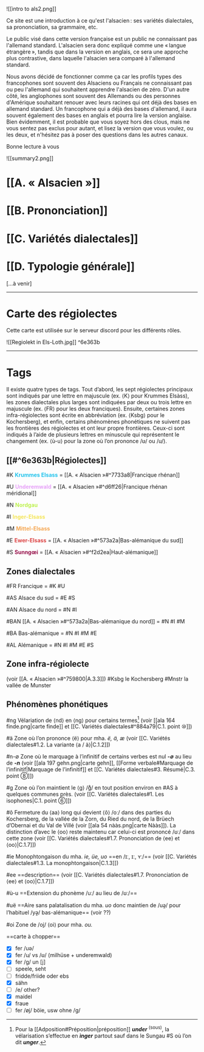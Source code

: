 ![[intro to als2.png]]

Ce site est une introduction à ce qu'est l'alsacien : ses variétés dialectales, sa prononciation, sa grammaire, etc.

Le public visé dans cette version française est un public ne connaissant pas l'allemand standard. L'alsacien sera donc expliqué comme une « langue étrangère », tandis que dans la version en anglais, ce sera une approche plus contrastive, dans laquelle l'alsacien sera comparé à l'allemand standard.

Nous avons décidé de fonctionner comme ça car les profils types des francophones sont souvent des Alsaciens ou Français ne connaissant pas ou peu l'allemand qui souhaitent apprendre l'alsacien de zéro. D'un autre côté, les anglophones sont souvent des Allemands ou des personnes d'Amérique souhaitant renouer avec leurs racines qui ont déjà des bases en allemand standard. Un francophone qui a déjà des bases d'allemand, il aura souvent également des bases en anglais et pourra lire la version anglaise. Bien évidemment, il est probable que vous soyez hors des clous, mais ne vous sentez pas exclus pour autant, et lisez la version que vous voulez, ou les deux, et n'hésitez pas à poser des questions dans les autres canaux.

Bonne lecture à vous

![[summary2.png]]

# [[A. « Alsacien »]]
# [[B. Prononciation]]
# [[C. Variétés dialectales]]
# [[D. Typologie générale]]

\[…à venir]

---

# Carte des régiolectes

Cette carte est utilisée sur le serveur discord pour les différents rôles.

![[Regiolekt in Els-Loth.jpg]] ^6e363b

---

# Tags

Il existe quatre types de tags. Tout d’abord, les sept régiolectes principaux sont indiqués par une lettre en majuscule (ex. ⟨K⟩ pour Krummes Elsàss), les zones dialectales plus larges sont indiquées par deux ou trois lettre en majuscule (ex. ⟨FR⟩ pour les deux franciques). Ensuite, certaines zones infra-régiolectes sont écrite en abbréviation (ex. ⟨Ksbg⟩ pour le Kochersberg), et enfin, certains phénomènes phonétiques ne suivent pas les frontières des régiolectes et ont leur propre frontières. Ceux-ci sont indiqués à l’aide de plusieurs lettres en minuscule qui représentent le changement (ex. ⟨ù-u⟩ pour la zone où l’on prononce /ʊ/ ou /u/).

## [[#^6e363b|Régiolectes]]

#K <font color="22c3ec"><b>Krummes Elsass</b></font> =  [[A. « Alsacien »#^7733a8|Francique rhénan]]

#U <font color="e7a2f8"><b>Underemwald</b></font> = [[A. « Alsacien »#^d6ff26|Francique rhénan méridional]]

#N <font color="bef150"><b>Nordgau</b></font>

#I <font color="f4e557"><b>Inger-Elsass</b></font>

#M <font color="f5a855"><b>Mittel-Elsass</b></font>

#E <font color="dc4444"><b>Ewer-Elsass</b></font> = [[A. « Alsacien »#^573a2a|Bas-alémanique du sud]]

#S <font color="97124b"><b>Sunngœi</b></font> = [[A. « Alsacien »#^f2d2ea|Haut-alémanique]]


## Zones dialectales

#FR Francique = #K #U 

#AS Alsace du sud = #E #S 

#AN Alsace du nord = #N #I 

#BAN [[A. « Alsacien »#^573a2a|Bas-alémanique du nord]] = #N #I #M 

#BA Bas-alémanique = #N #I #M #E 

#AL Alémanique = #N #I #M #E #S 

## Zone infra-régiolecte

(voir [[A. « Alsacien »#^759800|A.3.3]])
#Ksbg le Kochersberg
#Mnstr la vallée de Munster

## Phénomènes phonétiques

#ng Vélariation de ⟨nd⟩ en ⟨ng⟩ pour certains termes[^ng] (voir [[ala 164 finde.png|carte finde]] et [[C. Variétés dialectales#^884a79|C.1. point ⑩]])

#ä Zone où l’on prononce ⟨ë⟩ pour mha. *ë, ä, æ* (voir [[C. Variétés dialectales#1.2. La variante ⟨a / ä⟩|C.1.2]])

#n-∅ Zone où Ie marquage à l’infinitif de certains verbes est nul ***-∅*** au lieu de ***-n*** (voir [[ala 197 gehn.png|carte gehn]], [[Forme verbale#Marquage de l’infinitif|Marquage de l’infinitif]] et [[C. Variétés dialectales#3. Résumé|C.3. point ⑧]])

#g Zone où l’on maintient le ⟨g⟩ /ɡ̊/ en tout position environ en #AS à quelques communes près. (voir [[C. Variétés dialectales#1. Les isophones|C.1. point ⑥]])

#ô Fermeture du ⟨aa⟩ long qui devient ⟨ô⟩ /oː/ dans des parties du Kochersberg, de la vallée de la Zorn, du Ried du nord, de la Brüech d’Obernai et du Val de Villé (voir [[ala 54 nààs.png|carte Nààs]]). La distinction d’avec le ⟨oo⟩ reste maintenu car celui-ci est prononcé /ʊː/ dans cette zone (voir [[C. Variétés dialectales#1.7. Prononciation de ⟨ee⟩ et ⟨oo⟩|C.1.7]])

#ie Monophtongaison du mha. *ie, üe, uo* ==en /ɪː, ɪː, ʏː/== (voir [[C. Variétés dialectales#1.3. La monophtongaison|C.1.3]])

#ee ==description== (voir [[C. Variétés dialectales#1.7. Prononciation de ⟨ee⟩ et ⟨oo⟩|C.1.7]])

#ù-u ==Extension du phonème /uː/ au lieu de /ʊː/==

#uë ==Aire sans palatalisation du mha. _uo_ donc maintien de /uə̯/ pour l’habituel /yə̯/ bas-alémanique== (voir ??)

#oi Zone de /oj/ ⟨oi⟩ pour mha. *ou.*

==carte à chopper==
- [x] fer /uə/
- [x] fer /u/ vs /ʊ/ (milhüse + underemwald)
- [x] fer /g/ un \[j]
- [ ] speele, seht
- [ ] fridde/friide oder ebs
- [x] sähn
- [ ] /e/ other?
- [x] maidel
- [x] fraue
- [ ] fer /øj/ böie, usw ohne /g/

[^ng]: Pour la [[Adposition#Préposition|préposition]] ***under*** <sup>(sous)</sup>, la vélarisation s’effectue en ***ìnger*** partout sauf dans le Sungau #S où l’on dit ***unger***.